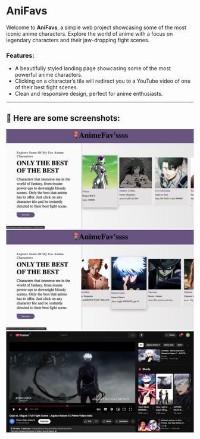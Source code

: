 # AniFavs

Welcome to **AniFavs**, a simple web project showcasing some of the most iconic anime characters. Explore the world of anime with a focus on legendary characters and their jaw-dropping fight scenes.

### Features:
- A beautifully styled landing page showcasing some of the most powerful anime characters.
- Clicking on a character’s tile will redirect you to a YouTube video of one of their best fight scenes.
- Clean and responsive design, perfect for anime enthusiasts.

---

## 🚀 **Here are some screenshots:**

![Screenshots](./ss1.jpg)
![Screenshots](./ss2.jpg)
![Screenshots](./ss3.jpg)
